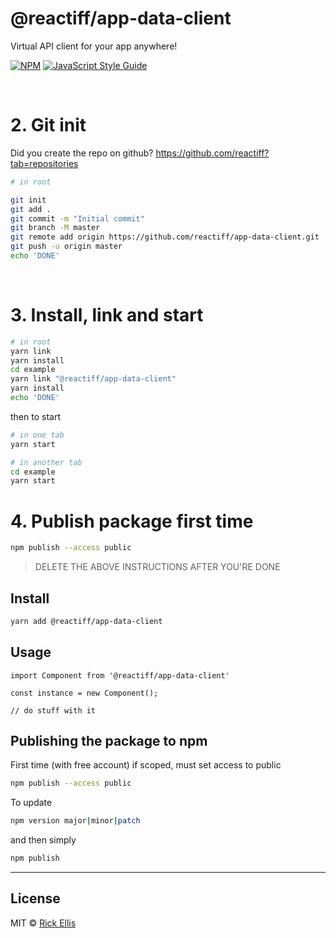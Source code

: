 # @reactiff/app-data-client

Virtual API client for your app anywhere!

[![NPM](https://img.shields.io/npm/v/@reactiff/app-data-client.svg)](https://www.npmjs.com/package/@reactiff/app-data-client) [![JavaScript Style Guide](https://img.shields.io/badge/code_style-standard-brightgreen.svg)](https://standardjs.com)

<br>

# 2. Git init

Did you create the repo on github? https://github.com/reactiff?tab=repositories

```bash
# in root 

git init
git add .
git commit -m "Initial commit"
git branch -M master
git remote add origin https://github.com/reactiff/app-data-client.git
git push -u origin master
echo 'DONE'
```

<br>

# 3. Install, link and start
```bash
# in root
yarn link
yarn install
cd example
yarn link "@reactiff/app-data-client"
yarn install
echo 'DONE'


```
then to start
```bash
# in one tab
yarn start

# in another tab
cd example
yarn start
```

# 4. Publish package first time
```bash
npm publish --access public
```

> DELETE THE ABOVE INSTRUCTIONS AFTER YOU'RE DONE

## Install

```bash
yarn add @reactiff/app-data-client
```

## Usage

```tsx
import Component from '@reactiff/app-data-client'

const instance = new Component();

// do stuff with it
```

## Publishing the package to npm

First time (with free account) if scoped, must set access to public
```bash
npm publish --access public
```

To update
```bash
npm version major|minor|patch
```

and then simply
```bash
npm publish
```

---

## License

MIT © [Rick Ellis](https://github.com/reactiff)
